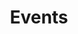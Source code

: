 ---
title: Events
content_blocks:
  - _bookshop_name: page-heading
    title: Nos évènements
    description: Les évènements passé et à venir au Mallouestan
  - _bookshop_name: events-list
    show_events: true
---